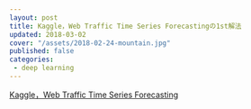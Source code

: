 ```yaml
---
layout: post
title: Kaggle，Web Traffic Time Series Forecastingの1st解法
updated: 2018-03-02
cover: "/assets/2018-02-24-mountain.jpg"
published: false
categories:
 - deep learning
---
```


[Kaggle，Web Traffic Time Series Forecasting](https://www.kaggle.com/c/web-traffic-time-series-forecasting)
